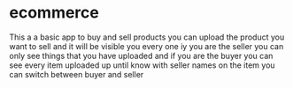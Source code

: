# ecommerce
This a a basic app to buy and sell products
you can upload the product you want to sell and it will be visible you every one
iy you are the seller you can only see things that you have uploaded and if you are the buyer you can see every item uploaded up until know with seller names on the item
you can switch between buyer and seller


